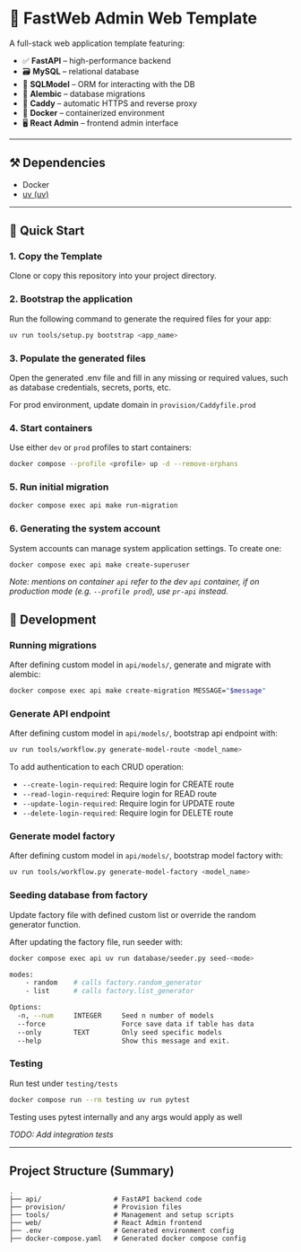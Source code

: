# 🧩 FastWeb Admin Web Template

A full-stack web application template featuring:

- ✅ **FastAPI** – high-performance backend
- 🗃️ **MySQL** – relational database
- 🧬 **SQLModel** – ORM for interacting with the DB
- 🔄 **Alembic** – database migrations
- 🔐 **Caddy** – automatic HTTPS and reverse proxy
- 🐳 **Docker** – containerized environment
- 🖥️ **React Admin** – frontend admin interface

---

## ⚒️ Dependencies

- Docker
- [uv (uv)](https://docs.astral.sh/uv/)

---

## 🚀 Quick Start

### 1. Copy the Template

Clone or copy this repository into your project directory.

### 2. Bootstrap the application

Run the following command to generate the required files for your app:

```bash
uv run tools/setup.py bootstrap <app_name>
```

### 3. Populate the generated files

Open the generated .env file and fill in any missing or required values, such as database credentials, secrets, ports, etc.

For prod environment, update domain in `provision/Caddyfile.prod`

### 4. Start containers

Use either `dev` or `prod` profiles to start containers:

```bash
docker compose --profile <profile> up -d --remove-orphans
```

### 5. Run initial migration

```bash
docker compose exec api make run-migration
```

### 6. Generating the system account

System accounts can manage system application settings.
To create one:

```bash
docker compose exec api make create-superuser
```

_Note: mentions on container `api` refer to the dev `api` container, if on production mode (e.g. `--profile prod`), use `pr-api` instead._

## 🧩 Development

### Running migrations

After defining custom model in `api/models/`, generate and migrate with alembic:

```bash
docker compose exec api make create-migration MESSAGE="$message"
```

### Generate API endpoint

After defining custom model in `api/models/`, bootstrap api endpoint with:

```bash
uv run tools/workflow.py generate-model-route <model_name>
```

To add authentication to each CRUD operation:

- `--create-login-required`: Require login for CREATE route
- `--read-login-required`: Require login for READ route
- `--update-login-required`: Require login for UPDATE route
- `--delete-login-required`: Require login for DELETE route

### Generate model factory

After defining custom model in `api/models/`, bootstrap model factory with:

```bash
uv run tools/workflow.py generate-model-factory <model_name>
```

### Seeding database from factory

Update factory file with defined custom list or override the random generator function.

After updating the factory file, run seeder with:

```bash
docker compose exec api uv run database/seeder.py seed-<mode>

modes:
    - random    # calls factory.random_generator
    - list      # calls factory.list_generator

Options:
  -n, --num     INTEGER     Seed n number of models
  --force                   Force save data if table has data
  --only        TEXT        Only seed specific models
  --help                    Show this message and exit.
```

### Testing

Run test under `testing/tests`

```bash
docker compose run --rm testing uv run pytest
```

Testing uses pytest internally and any args would apply as well

_TODO: Add integration tests_

---

## Project Structure (Summary)

```
.
├── api/                  # FastAPI backend code
├── provision/            # Provision files
├── tools/                # Management and setup scripts
├── web/                  # React Admin frontend
├── .env                  # Generated environment config
├── docker-compose.yaml   # Generated docker compose config

```
